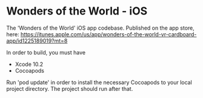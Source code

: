 # Wonders of the World - iOS

The 'Wonders of the World' iOS app codebase.
Published on the app store, here: https://itunes.apple.com/us/app/wonders-of-the-world-vr-cardboard-app/id1225189019?mt=8

In order to build, you must have
- Xcode 10.2
- Cocoapods

Run 'pod update' in order to install the necessary Cocoapods to your local project directory.
The project should run after that.
